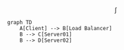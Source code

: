 $$
\displaystyle \int
$$

```mermaid
graph TD
    A[Client] --> B[Load Balancer]
    B --> C[Server01]
    B --> D[Server02]
```

